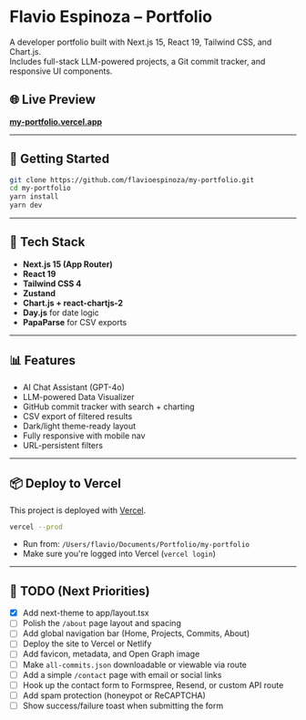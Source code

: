 # Flavio Espinoza – Portfolio

A developer portfolio built with Next.js 15, React 19, Tailwind CSS, and Chart.js.  
Includes full-stack LLM-powered projects, a Git commit tracker, and responsive UI components.

## 🌐 Live Preview

**[my-portfolio.vercel.app](https://my-portfolio-lt8gin5a0-flavio-espinozas-projects.vercel.app)**

---

## 🚀 Getting Started

```bash
git clone https://github.com/flavioespinoza/my-portfolio.git
cd my-portfolio
yarn install
yarn dev
```

---

## 🧰 Tech Stack

- **Next.js 15 (App Router)**
- **React 19**
- **Tailwind CSS 4**
- **Zustand**
- **Chart.js + react-chartjs-2**
- **Day.js** for date logic
- **PapaParse** for CSV exports

---

## 📊 Features

- AI Chat Assistant (GPT-4o)
- LLM-powered Data Visualizer
- GitHub commit tracker with search + charting
- CSV export of filtered results
- Dark/light theme-ready layout
- Fully responsive with mobile nav
- URL-persistent filters

---

## 📦 Deploy to Vercel

This project is deployed with [Vercel](https://vercel.com/).

```bash
vercel --prod
```

- Run from: `/Users/flavio/Documents/Portfolio/my-portfolio`
- Make sure you're logged into Vercel (`vercel login`)

---

## 🔧 TODO (Next Priorities)

- [x] Add next-theme to app/layout.tsx
- [ ] Polish the `/about` page layout and spacing
- [ ] Add global navigation bar (Home, Projects, Commits, About)
- [ ] Deploy the site to Vercel or Netlify
- [ ] Add favicon, metadata, and Open Graph image
- [ ] Make `all-commits.json` downloadable or viewable via route
- [ ] Add a simple `/contact` page with email or social links
- [ ] Hook up the contact form to Formspree, Resend, or custom API route
- [ ] Add spam protection (honeypot or ReCAPTCHA)
- [ ] Show success/failure toast when submitting the form
